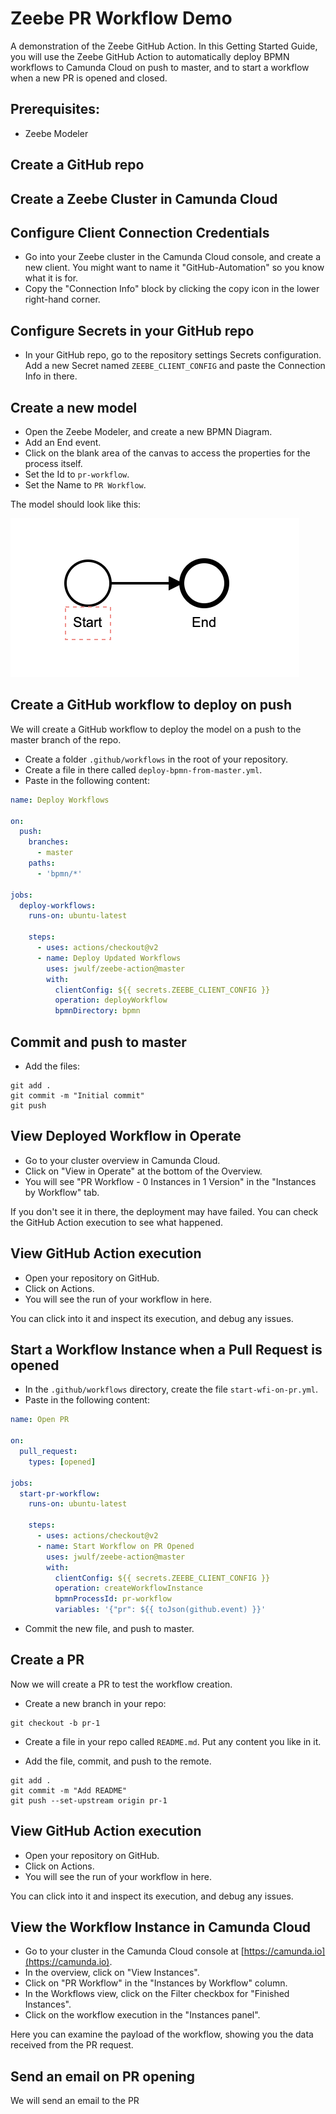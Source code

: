 # Zeebe PR Workflow Demo

A demonstration of the Zeebe GitHub Action. In this Getting Started Guide, you will use the Zeebe GitHub Action to automatically deploy BPMN workflows to Camunda Cloud on push to master, and to start a workflow when a new PR is opened and closed.

## Prerequisites:

* Zeebe Modeler

## Create a GitHub repo

## Create a Zeebe Cluster in Camunda Cloud

## Configure Client Connection Credentials

* Go into your Zeebe cluster in the Camunda Cloud console, and create a new client. You might want to name it "GitHub-Automation" so you know what it is for.
* Copy the "Connection Info" block by clicking the copy icon in the lower right-hand corner.

## Configure Secrets in your GitHub repo

* In your GitHub repo, go to the repository settings Secrets configuration. Add a new Secret named `ZEEBE_CLIENT_CONFIG` and paste the Connection Info in there.

## Create a new model

* Open the Zeebe Modeler, and create a new BPMN Diagram.
* Add an End event.
* Click on the blank area of the canvas to access the properties for the process itself.
* Set the Id to `pr-workflow`.
* Set the Name to `PR Workflow`.

The model should look like this: 

![](assets/zeebe-github-model-1.png)

## Create a GitHub workflow to deploy on push

We will create a GitHub workflow to deploy the model on a push to the master branch of the repo.

* Create a folder `.github/workflows` in the root of your repository.
* Create a file in there called `deploy-bpmn-from-master.yml`.
* Paste in the following content: 

```yaml
name: Deploy Workflows

on:
  push:
    branches:
      - master
    paths:
      - 'bpmn/*'

jobs:
  deploy-workflows:
    runs-on: ubuntu-latest

    steps:
      - uses: actions/checkout@v2
      - name: Deploy Updated Workflows
        uses: jwulf/zeebe-action@master
        with:
          clientConfig: ${{ secrets.ZEEBE_CLIENT_CONFIG }}
          operation: deployWorkflow
          bpmnDirectory: bpmn
```

## Commit and push to master 

* Add the files: 

```
git add .
git commit -m "Initial commit"
git push
```

## View Deployed Workflow in Operate

* Go to your cluster overview in Camunda Cloud.
* Click on "View in Operate" at the bottom of the Overview.
* You will see "PR Workflow - 0 Instances in 1 Version" in the "Instances by Workflow" tab.

If you don't see it in there, the deployment may have failed. You can check the GitHub Action execution to see what happened.

## View GitHub Action execution 

* Open your repository on GitHub.
* Click on Actions.
* You will see the run of your workflow in here. 

You can click into it and inspect its execution, and debug any issues.

## Start a Workflow Instance when a Pull Request is opened

* In the `.github/workflows` directory, create the file `start-wfi-on-pr.yml`.
* Paste in the following content: 

```yaml
name: Open PR

on:
  pull_request:
    types: [opened]

jobs:
  start-pr-workflow:
    runs-on: ubuntu-latest

    steps:
      - uses: actions/checkout@v2
      - name: Start Workflow on PR Opened
        uses: jwulf/zeebe-action@master
        with:
          clientConfig: ${{ secrets.ZEEBE_CLIENT_CONFIG }}
          operation: createWorkflowInstance
          bpmnProcessId: pr-workflow
          variables: '{"pr": ${{ toJson(github.event) }}'
```
* Commit the new file, and push to master.

## Create a PR

Now we will create a PR to test the workflow creation.

* Create a new branch in your repo:

```
git checkout -b pr-1
```

* Create a file in your repo called `README.md`. Put any content you like in it. 

* Add the file, commit, and push to the remote.

```
git add .
git commit -m "Add README"
git push --set-upstream origin pr-1
```

## View GitHub Action execution 

* Open your repository on GitHub.
* Click on Actions.
* You will see the run of your workflow in here. 

You can click into it and inspect its execution, and debug any issues.

## View the Workflow Instance in Camunda Cloud

* Go to your cluster in the Camunda Cloud console at [https://camunda.io](https://camunda.io).
* In the overview, click on "View Instances".
* Click on "PR Workflow" in the "Instances by Workflow" column.
* In the Workflows view, click on the Filter checkbox for "Finished Instances".
* Click on the workflow execution in the "Instances panel".

Here you can examine the payload of the workflow, showing you the data received from the PR request.

## Send an email on PR opening 

We will send an email to the PR 